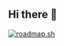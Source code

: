 ## Hi there 👋

[![roadmap.sh](https://roadmap.sh/card/wide/681a8a543da6ef5848422ca4?variant=dark)](https://roadmap.sh)
